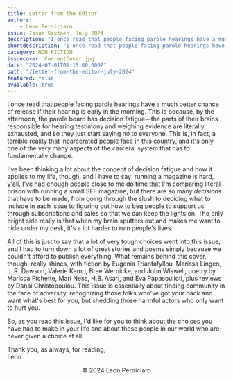 ```yaml
---
title: Letter from the Editor
authors:
    - Leon Perniciaro
issue: Issue Sixteen, July 2024
description: "I once read that people facing parole hearings have a much better chance of release if their hearing is early in the morning. This is because, by the afternoon, the parole board has decision fatigue—the parts of their brains responsible for hearing testimony and weighing evidence are literally exhausted, and so they just start saying no to everyone. This is, in fact, a terrible reality that incarcerated people face in this country, and it's only one of the very many aspects of the carceral system that has to fundamentally change. <p>I've been thinking a lot about the concept of decision fatigue and how it applies to my life, though, and I have to say: running a magazine is hard, y'all. I've had enough people close to me do time that I'm comparing literal prison with running a small SFF magazine, but there are so many <em>decisions</em> that have to be made, from going through the slush to deciding what to include in each issue to figuring out how to beg people to support us through subscriptions and sales so that we can keep the lights on. The only bright side really is that when my brain sputters out and makes me want to hide under my desk, it's a lot harder to ruin people's lives.</p>"
shortdescription: "I once read that people facing parole hearings have a much better chance of release if their hearing is early in the morning. This is because, by the afternoon, the parole board has decision fatigue—the parts of their brains responsible for hearing testimony and weighing evidence are literally exhausted, and so they just start saying no to everyone. This is, in fact, a terrible reality that incarcerated people face in this country, and it's only one of the very many aspects of the carceral system that has to fundamentally change."
category: NON-FICTION
issuecover: CurrentCover.jpg
date: "2024-07-01T01:15:00.000Z"
path: "/letter-from-the-editor-july-2024"
featured: false
available: true
---
```


I once read that people facing parole hearings have a much better chance of release if their hearing is early in the morning. This is because, by the afternoon, the parole board has decision fatigue—the parts of their brains responsible for hearing testimony and weighing evidence are literally exhausted, and so they just start saying no to everyone. This is, in fact, a terrible reality that incarcerated people face in this country, and it's only one of the very many aspects of the carceral system that has to fundamentally change.

I've been thinking a lot about the concept of decision fatigue and how it applies to my life, though, and I have to say: running a magazine is hard, y'all. I've had enough people close to me do time that I'm comparing literal prison with running a small SFF magazine, but there are so many *decisions* that have to be made, from going through the slush to deciding what to include in each issue to figuring out how to beg people to support us through subscriptions and sales so that we can keep the lights on. The only bright side really is that when my brain sputters out and makes me want to hide under my desk, it's a lot harder to ruin people's lives.

All of this is just to say that a lot of very tough choices went into this issue, and I had to turn down a lot of great stories and poems simply because we couldn't afford to publish everything. What remains behind this cover, though, really shines, with fiction by Eugenia Triantafyllou, Marissa Lingen, J. R. Dawson, Valerie Kemp, Bree Wernicke, and John Wiswell, poetry by Marisca Pichette, Mari Ness, H.B. Asari, and Eva Papasoulioti, plus reviews by Danai Christopoulou. This issue is essentially about finding community in the face of adversity, recognizing those folks who've got your back and want what's best for you, but shedding those harmful actors who only want to hurt you.

So, as you read this issue, I'd like for you to think about the choices you have had to make in your life and about those people in our world who are never given a choice at all.

Thank you, as always, for reading,<br>
Leon


<p style="text-align: center;">© 2024 Leon Perniciaro</p>